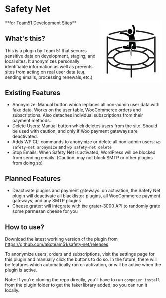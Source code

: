# Safety Net
<img align="right" width="200" height="200" src="safety-net.png">
**for Team51 Development Sites**

## What's this?
This is a plugin by Team 51 that secures sensitive data on development, staging, and local sites. It anonymizes personally identifiable information as well as prevents sites from acting on real user data (e.g. sending emails, processing renewals, etc.)


## Existing Features
- Anonymize: Manual button which replaces all non-admin user data with fake data. Works on the user table, WooCommerce orders and subscriptions. Also detaches individual subscriptions from their payment methods.
- Delete Users: Manual button which deletes users from the site. Should be used with caution, and only if Woo payment gateways are deactivated.
- Adds WP CLI commands to anonymize or delete all non-admin users: `wp safety-net anonymize` and `wp safety-net delete`
- Stop Emails: When Safety Net is activated, WordPress will be blocked from sending emails. (Caution: may not block SMTP or other plugins from doing so)

## Planned Features
- Deactivate plugins and payment gateways: on activation, the Safety Net plugin will deactivate all blacklisted plugins, all WooCommerce payment gateways, and any SMTP plugins
- Cheese grater: will integrate with the grater-3000 API to randomly grate some parmesan cheese for you

## How to use?
Download the latest working version of the plugin from https://github.com/a8cteam51/safety-net/releases

To anonymize users, orders and subscriptions, visit the settings page for this plugin and manually click the buttons to do so. In the future, there will be features which automatically run on activation, or will be active when the plugin is active.

Note: If you're cloning the repo directly, you'll have to run `composer install` from the plugin folder to get the faker library added, so you can run it locally.
